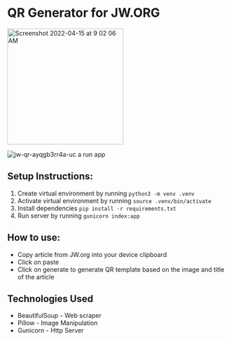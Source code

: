 # QR Generator for JW.ORG

<img width="265" alt="Screenshot 2022-04-15 at 9 02 06 AM" src="https://user-images.githubusercontent.com/40650158/163501529-34d57f4b-d641-40c7-9d9d-6b4fd6f8890b.png">

![jw-qr-ayqgb3rr4a-uc a run app](https://user-images.githubusercontent.com/40650158/163501990-a45af048-6dad-409d-a0d4-41b0a11da874.jpeg)


## Setup Instructions:

   1. Create virtual environment by running `python3 -m venv .venv`
   2. Activate virtual environment by running `source .venv/bin/activate`
   3. Install dependencies `pip install -r requirements.txt`
   4. Run server by running `gunicorn index:app`

## How to use:

   - Copy article from JW.org into your device clipboard
   - Click on paste
   - Click on generate to generate QR template based on the image and title of the article

## Technologies Used

   - BeautifulSoup - Web scraper
   - Pillow - Image Manipulation
   - Gunicorn - Http Server
